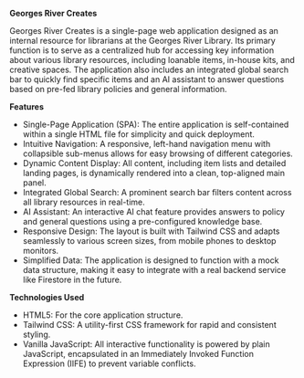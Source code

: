 **Georges River Creates**

Georges River Creates is a single-page web application designed as an internal resource for librarians at the Georges River Library. Its primary function is to serve as a centralized hub for accessing key information about various library resources, including loanable items, in-house kits, and creative spaces. The application also includes an integrated global search bar to quickly find specific items and an AI assistant to answer questions based on pre-fed library policies and general information.

**Features**

* Single-Page Application (SPA): The entire application is self-contained within a single HTML file for simplicity and quick deployment.
* Intuitive Navigation: A responsive, left-hand navigation menu with collapsible sub-menus allows for easy browsing of different categories.
* Dynamic Content Display: All content, including item lists and detailed landing pages, is dynamically rendered into a clean, top-aligned main panel.
* Integrated Global Search: A prominent search bar filters content across all library resources in real-time.
* AI Assistant: An interactive AI chat feature provides answers to policy and general questions using a pre-configured knowledge base.
* Responsive Design: The layout is built with Tailwind CSS and adapts seamlessly to various screen sizes, from mobile phones to desktop monitors.
* Simplified Data: The application is designed to function with a mock data structure, making it easy to integrate with a real backend service like Firestore in the future.

**Technologies Used**

* HTML5: For the core application structure.
* Tailwind CSS: A utility-first CSS framework for rapid and consistent styling.
* Vanilla JavaScript: All interactive functionality is powered by plain JavaScript, encapsulated in an Immediately Invoked Function Expression (IIFE) to prevent variable conflicts.
